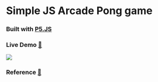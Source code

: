 # Simple JS Arcade Pong game 

### Built with [P5.JS](https://p5js.org/)

### Live Demo [🔗](https://nicoleyyr-js-pong.netlify.app/)

![](https://i.imgur.com/D7dYTOq.png)

### Reference [📖](https://medium.com/@kellylougheed/javascript-pong-with-p5-js-3ae1b859418c)